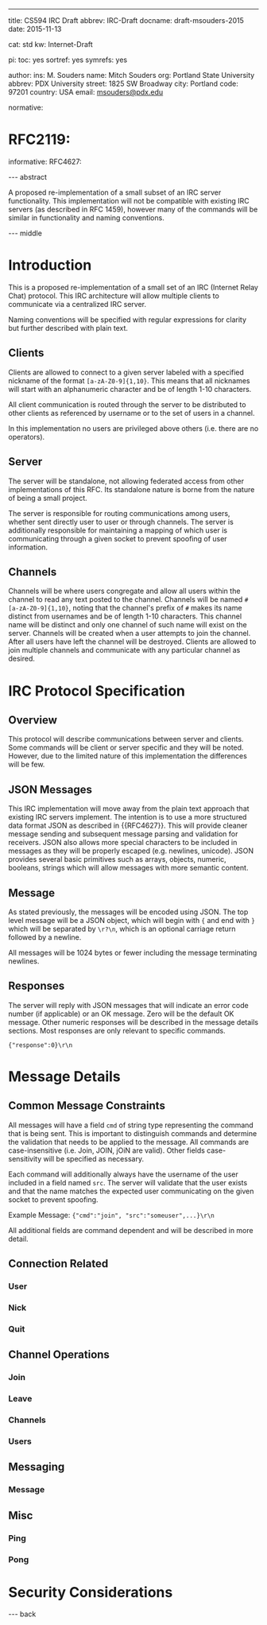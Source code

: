 ---
title: CS594 IRC Draft
abbrev: IRC-Draft
docname: draft-msouders-2015
date: 2015-11-13

cat: std
kw: Internet-Draft

pi:
  toc: yes
  sortref: yes
  symrefs: yes

author:
  ins: M. Souders
  name: Mitch Souders
  org: Portland State University
  abbrev: PDX University
  street: 1825 SW Broadway
  city: Portland
  code: 97201
  country: USA
  email: msouders@pdx.edu

normative:
#  RFC2119:

informative:
  RFC4627:

--- abstract

A proposed re-implementation of a small subset of an IRC server
functionality. This implementation will not be compatible with
existing IRC servers (as described in RFC 1459), however many
of the commands will be similar in functionality and
naming conventions.

--- middle

# Introduction

This is a proposed re-implementation of a small set of an IRC
(Internet Relay Chat) protocol. This IRC architecture will
allow multiple clients to communicate via a centralized IRC
server.

Naming conventions will be specified with regular expressions
for clarity but further described with plain text.

## Clients

Clients are allowed to connect to a given server labeled
with a specified nickname of the format `[a-zA-Z0-9]{1,10}`.
This means that all nicknames will start with an alphanumeric
character and be of length 1-10 characters.

All client communication is routed through the server to be
distributed to other clients as referenced by username or
to the set of users in a channel.

In this implementation no users are privileged above others
(i.e. there are no operators).

## Server

The server will be standalone, not allowing federated access from
other implementations of this RFC. Its standalone nature is borne
from the nature of being a small project.

The server is responsible for routing communications among users,
whether sent directly user to user or through channels. The server
is additionally responsible for maintaining a mapping
of which user is communicating through a given socket to prevent
spoofing of user information.

## Channels

Channels will be where users congregate and allow all users within
the channel to read any text posted to the channel. Channels
will be named `#[a-zA-Z0-9]{1,10}`, noting that the channel's prefix
of `#` makes its name distinct from usernames and be of length 1-10 characters.
This channel name will be distinct and only one channel of such
name will exist on the server. Channels will be created when
a user attempts to join the channel. After all users have left the
channel will be destroyed. Clients are allowed to join multiple channels
and communicate with any particular channel as desired.

# IRC Protocol Specification

## Overview

This protocol will describe communications between server and clients.
Some commands will be client or server specific and they will be noted.
However, due to the limited nature of this implementation the differences
will be few.

## JSON Messages

This IRC implementation will move away from the plain text approach
that existing IRC servers implement. The intention is to use a more
structured data format JSON as described in {{RFC4627}}. This will
provide cleaner message sending and subsequent message parsing and validation for
receivers. JSON also allows more special characters to be included
in messages as they will be properly escaped (e.g. newlines, unicode).
JSON provides several basic primitives such as arrays, objects,
numeric, booleans, strings which will allow messages with more
semantic content.

## Message

As stated previously, the messages will be encoded using JSON. The
top level message will be a JSON object, which will begin with `{` and
end with `}` which will be separated by `\r?\n`, which is an optional
carriage return followed by a newline.

All messages will be 1024 bytes or fewer including the message terminating
newlines.

## Responses

The server will reply with JSON messages that will indicate an error code number
(if applicable) or an OK message. Zero will be the default OK message. Other numeric
responses will be described in the message details sections. Most responses
are only relevant to specific commands.

`{"response":0}\r\n`

# Message Details

## Common Message Constraints
All messages will have a field `cmd` of string type representing the command that
is being sent. This is important to distinguish commands and determine
the validation that needs to be applied to the message. All commands
are case-insensitive (i.e. Join, JOIN, jOiN are valid). Other fields
case-sensitivity will be specified as necessary.

Each command will additionally always have the username of the user
included in a field named `src`. The server will validate that the user
exists and that the name matches the expected user communicating on the
given socket to prevent spoofing.

Example Message: `{"cmd":"join", "src":"someuser",...}\r\n`

All additional fields are command dependent and will be described
in more detail.


## Connection Related

### User

### Nick

### Quit

## Channel Operations

### Join

### Leave

### Channels

### Users

## Messaging

### Message

## Misc

### Ping

### Pong



# Security Considerations

--- back
